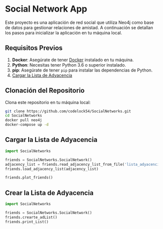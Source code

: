# Social Network App

Este proyecto es una aplicación de red social que utiliza Neo4j como base de datos para gestionar relaciones de amistad. A continuación se detallan los pasos para inicializar la aplicación en tu máquina local.

## Requisitos Previos

1. **Docker**: Asegúrate de tener [Docker](https://docs.docker.com/get-docker/) instalado en tu máquina.
2. **Python**: Necesitas tener Python 3.6 o superior instalado.
3. **pip**: Asegúrate de tener `pip` para instalar las dependencias de Python.
4. [Cargar la Lista de Adyacencia](##cargar-la-lista-de-adyacencia)

## Clonación del Repositorio

Clona este repositorio en tu máquina local:

```bash
git clone https://github.com/codelock54/SocialNetworks.git
cd SocialNetworks
docker pull neo4j
docker-compose up -d 
```

## Cargar la Lista de Adyacencia


```python
import SocialNetworks

friends = SocialNetworks.SocialNetwork()
adjacency_list = friends.read_adjacency_list_from_file('lista_adyacencia.txt')
friends.load_adjacency_list(adjacency_list)

friends.plot_friends()
```
## Crear la Lista de Adyacencia

```python
import SocialNetworks

friends = SocialNetworks.SocialNetwork()
friends.crearte_adList()
friends.print_List()
```
